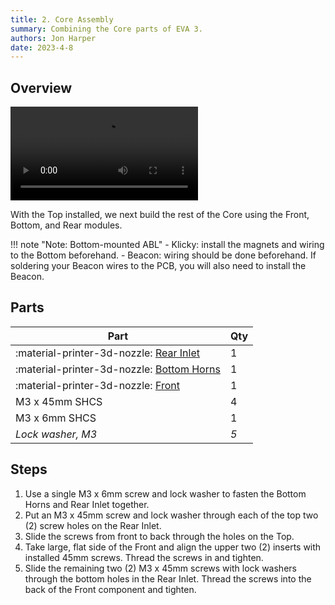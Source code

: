 ```yaml
---
title: 2. Core Assembly
summary: Combining the Core parts of EVA 3.
authors: Jon Harper
date: 2023-4-8
---
```


## Overview

<video controls="">
  <source src="https://jon-harper.github.io/E34M1/assets/vid/core.mp4" type="video/mp4">
</video>

With the Top installed, we next build the rest of the Core using the Front, Bottom, and Rear modules.

!!! note "Note: Bottom-mounted ABL"
    - Klicky: install the magnets and wiring to the Bottom beforehand.
    - Beacon: wiring should be done beforehand. If soldering your Beacon wires to the PCB, you will also need to install the Beacon.

## Parts

| Part | Qty |
|---|---|
| :material-printer-3d-nozzle: [Rear Inlet](../modules/rear.md) | 1 |
| :material-printer-3d-nozzle: [Bottom Horns](../modules/bottom.md) | 1 |
| :material-printer-3d-nozzle: [Front](../modules/front.md)     | 1 |
| M3 x 45mm SHCS | 4 |
| M3 x 6mm SHCS  | 1 |
| *Lock washer, M3* | *5* |

## Steps

1. Use a single M3 x 6mm screw and lock washer to fasten the Bottom Horns and Rear Inlet together.
2. Put an M3 x 45mm screw and lock washer through each of the top two (2) screw holes on the Rear Inlet.
3. Slide the screws from front to back through the holes on the Top.
4. Take large, flat side of the Front and align the upper two (2) inserts with installed 45mm screws. Thread the screws in and tighten.
5. Slide the remaining two (2) M3 x 45mm screws with lock washers through the bottom holes in the Rear Inlet. Thread the screws into the back of the Front component and tighten.
